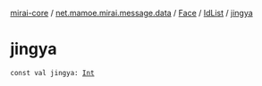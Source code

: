 [mirai-core](../../../index.md) / [net.mamoe.mirai.message.data](../../index.md) / [Face](../index.md) / [IdList](index.md) / [jingya](./jingya.md)

# jingya

`const val jingya: `[`Int`](https://kotlinlang.org/api/latest/jvm/stdlib/kotlin/-int/index.html)